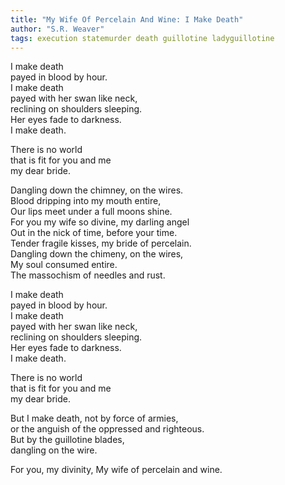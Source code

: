 ```yaml
---
title: "My Wife Of Percelain And Wine: I Make Death"
author: "S.R. Weaver"
tags: execution statemurder death guillotine ladyguillotine
---
```

I make death<br />
payed in blood by hour.<br />
I make death<br />
payed with her swan like neck,<br />
reclining on shoulders sleeping.<br />
Her eyes fade to darkness.<br />
I make death.

There is no world<br />
that is fit for you and me<br />
my dear bride.

Dangling down the chimney, on the wires.<br />
Blood dripping into my mouth entire,<br />
Our lips meet under a full moons shine.<br />
For you my wife so divine, my darling angel<br />
Out in the nick of time, before your time.<br />
Tender fragile kisses, my bride of percelain.<br />
Dangling down the chimeny, on the wires,<br />
My soul consumed entire.<br />
The massochism of needles and rust.

I make death<br />
payed in blood by hour.<br />
I make death<br />
payed with her swan like neck,<br />
reclining on shoulders sleeping.<br />
Her eyes fade to darkness.<br />
I make death.

There is no world<br />
that is fit for you and me<br />
my dear bride.

But I make death, not by force of armies,<br />
or the anguish of the oppressed and righteous.<br />
But by the guillotine blades,<br />
dangling on the wire.

For you, my divinity,
My wife of percelain and wine.

